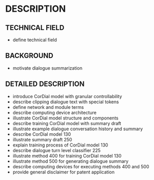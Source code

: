 # DESCRIPTION

## TECHNICAL FIELD

- define technical field

## BACKGROUND

- motivate dialogue summarization

## DETAILED DESCRIPTION

- introduce CorDial model with granular controllability
- describe clipping dialogue text with special tokens
- define network and module terms
- describe computing device architecture
- illustrate CorDial model structure and components
- describe training CorDial model with summary draft
- illustrate example dialogue conversation history and summary
- describe CorDial model 130
- illustrate summary draft 250
- explain training process of CorDial model 130
- describe dialogue turn level classifier 225
- illustrate method 400 for training CorDial model 130
- illustrate method 500 for generating dialogue summary
- describe computing devices for executing methods 400 and 500
- provide general disclaimer for patent application

